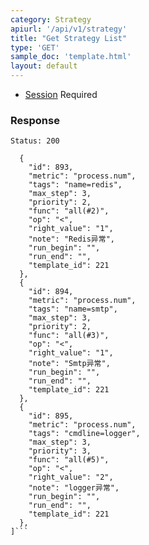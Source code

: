 ```yaml
---
category: Strategy
apiurl: '/api/v1/strategy'
title: "Get Strategy List"
type: 'GET'
sample_doc: 'template.html'
layout: default
---
```


* [Session](#/authentication) Required

### Response

```Status: 200```
```[
  {
    "id": 893,
    "metric": "process.num",
    "tags": "name=redis",
    "max_step": 3,
    "priority": 2,
    "func": "all(#2)",
    "op": "<",
    "right_value": "1",
    "note": "Redis异常",
    "run_begin": "",
    "run_end": "",
    "template_id": 221
  },
  {
    "id": 894,
    "metric": "process.num",
    "tags": "name=smtp",
    "max_step": 3,
    "priority": 2,
    "func": "all(#3)",
    "op": "<",
    "right_value": "1",
    "note": "Smtp异常",
    "run_begin": "",
    "run_end": "",
    "template_id": 221
  },
  {
    "id": 895,
    "metric": "process.num",
    "tags": "cmdline=logger",
    "max_step": 3,
    "priority": 3,
    "func": "all(#5)",
    "op": "<",
    "right_value": "2",
    "note": "logger异常",
    "run_begin": "",
    "run_end": "",
    "template_id": 221
  },
]```
